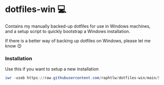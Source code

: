 # dotfiles-win 💻

Contains my manually backed-up dotfiles for use in Windows machines, and a setup script to quickly bootstrap a Windows installation.

If there is a better way of backing up dotfiles on Windows, please let me know 😊

### Installation

Use this if you want to setup a new installation

```powershell
iwr -useb https://raw.githubusercontent.com/raphtlw/dotfiles-win/main/Setup.ps1 | iex
```
